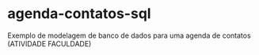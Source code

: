 # agenda-contatos-sql
Exemplo de modelagem de banco de dados para uma agenda de contatos (ATIVIDADE FACULDADE)
